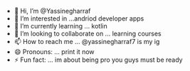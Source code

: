 - 👋 Hi, I’m @Yassinegharraf
- 👀 I’m interested in ...andriod developer apps
- 🌱 I’m currently learning ... kotlin 
- 💞️ I’m looking to collaborate on ... learning courses
- 📫 How to reach me ... @yassinegharraf7 is my ig
- 😄 Pronouns: ... print it now 
- ⚡ Fun fact: ... im about being pro you guys must be ready
  

<!---
Yassinegharraf/Yassinegharraf is a ✨ special ✨ repository because its `README.md` (this file) appears on your GitHub profile.
You can click the Preview link to take a look at your changes.
--->
